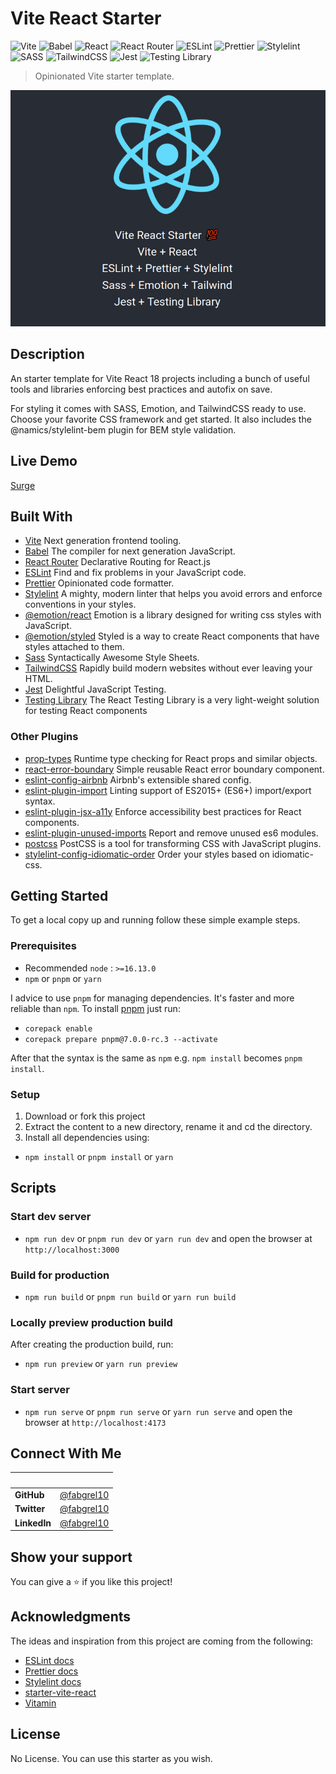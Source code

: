# Vite React Starter

![Vite](https://img.shields.io/badge/-Vite-646CFF?logo=vite&logoColor=white&style=for-the-badge)
![Babel](https://img.shields.io/badge/Babel-F9DC3e?style=for-the-badge&logo=babel&logoColor=black)
![React](https://img.shields.io/badge/-React-61DAFB?logo=react&logoColor=white&style=for-the-badge)
![React Router](https://img.shields.io/badge/React_Router-CA4245?style=for-the-badge&logo=react-router&logoColor=white)
![ESLint](https://img.shields.io/badge/ESLint-4B3263?style=for-the-badge&logo=eslint&logoColor=white)
![Prettier](https://img.shields.io/badge/-Prettier-F7B93E?logo=prettier&logoColor=white&style=for-the-badge)
![Stylelint](https://img.shields.io/badge/-Stylelint-263238?logo=stylelint&logoColor=white&style=for-the-badge)
![SASS](https://img.shields.io/badge/SASS-hotpink.svg?style=for-the-badge&logo=SASS&logoColor=white)
![TailwindCSS](https://img.shields.io/badge/tailwindcss-%2338B2AC.svg?style=for-the-badge&logo=tailwind-css&logoColor=white)
![Jest](https://img.shields.io/badge/-Jest-C21325?logo=jest&logoColor=white&style=for-the-badge)
![Testing Library](https://img.shields.io/badge/-Testing%20Library-E33332?logo=testing%20library&logoColor=white&style=for-the-badge)

> Opinionated Vite starter template.

![screenshot](./src/assets/images/app_screenshot.gif)

## Description

An starter template for Vite React 18 projects including a bunch of useful tools and libraries enforcing best practices and autofix on save.

For styling it comes with SASS, Emotion, and TailwindCSS ready to use. Choose your favorite CSS framework and get started. It also includes the @namics/stylelint-bem plugin for BEM style validation.

## Live Demo

[Surge](http://vite-react-starter.surge.sh/)

## Built With

- [Vite](https://vitejs.dev/) Next generation frontend tooling.
- [Babel](https://babeljs.io/) The compiler for next generation JavaScript.
- [React Router](https://reactrouter.com/) Declarative Routing for React.js
- [ESLint](https://eslint.org/) Find and fix problems in your JavaScript code.
- [Prettier](https://prettier.io/) Opinionated code formatter.
- [Stylelint](https://stylelint.io/) A mighty, modern linter that helps you avoid errors and enforce conventions in your styles.
- [@emotion/react](https://eslint.org/) Emotion is a library designed for writing css styles with JavaScript.
- [@emotion/styled](https://eslint.org/) Styled is a way to create React components that have styles attached to them.
- [Sass](https://sass-lang.com/) Syntactically Awesome Style Sheets.
- [TailwindCSS](https://tailwindcss.com/) Rapidly build modern websites without ever leaving your HTML.
- [Jest](https://jestjs.io/) Delightful JavaScript Testing.
- [Testing Library](https://testing-library.com/) The React Testing Library is a very light-weight solution for testing React components

### Other Plugins

- [prop-types](https://www.npmjs.com/package/prop-types) Runtime type checking for React props and similar objects.
- [react-error-boundary](https://www.npmjs.com/package/react-error-boundary) Simple reusable React error boundary component.
- [eslint-config-airbnb](https://www.npmjs.com/package/eslint-config-airbnb) Airbnb's extensible shared config.
- [eslint-plugin-import](https://www.npmjs.com/package/eslint-plugin-import) Linting support of ES2015+ (ES6+) import/export syntax.
- [eslint-plugin-jsx-a11y](https://www.npmjs.com/package/eslint-plugin-jsx-a11y) Enforce accessibility best practices for React components.
- [eslint-plugin-unused-imports](https://www.npmjs.com/package/eslint-plugin-unused-imports) Report and remove unused es6 modules.
- [postcss](https://www.npmjs.com/package/postcss) PostCSS is a tool for transforming CSS with JavaScript plugins.
- [stylelint-config-idiomatic-order](https://www.npmjs.com/package/stylelint-config-idiomatic-order) Order your styles based on idiomatic-css.

## Getting Started

To get a local copy up and running follow these simple example steps.

### Prerequisites

- Recommended `node` : `>=16.13.0`
- `npm` or `pnpm` or `yarn`

I advice to use `pnpm` for managing dependencies. It's faster and more reliable than `npm`. To install [pnpm](https://pnpm.io/) just run:

- `corepack enable`
- `corepack prepare pnpm@7.0.0-rc.3 --activate`

After that the syntax is the same as `npm` e.g. `npm install` becomes `pnpm install`.

### Setup

1. Download or fork this project
2. Extract the content to a new directory, rename it and cd the directory.
3. Install all dependencies using:

- `npm install` or `pnpm install` or `yarn`

## Scripts

### Start dev server

- `npm run dev` or `pnpm run dev` or `yarn run dev` and open the browser at `http://localhost:3000`

### Build for production

- `npm run build` or `pnpm run build` or `yarn run build`

### Locally preview production build

After creating the production build, run:

- `npm run preview` or `yarn run preview`

### Start server

- `npm run serve` or `pnpm run serve` or `yarn run serve` and open the browser at `http://localhost:4173`

## Connect With Me

<!-- 👤 **Fabricio** -->

| &nbsp;       | &nbsp;                                               |
| ------------ | ---------------------------------------------------- |
| **GitHub**   | [@fabgrel10](https://github.com/fabgrel10)           |
| **Twitter**  | [@fabgrel10](https://twitter.com/fabgrel10)          |
| **LinkedIn** | [@fabgrel10](https://www.linkedin.com/in/fabgrel10/) |

## Show your support

You can give a ⭐️ if you like this project!

## Acknowledgments

The ideas and inspiration from this project are coming from the following:

- [ESLint docs](https://eslint.org/docs/user-guide/configuring/)
- [Prettier docs](https://prettier.io/docs/en/index.html)
- [Stylelint docs](https://stylelint.io/user-guide/configure/)
- [starter-vite-react](https://github.com/warugaki-web-developer/starter-vite-react)
- [Vitamin](https://github.com/wtchnm/Vitamin)

## License

No License. You can use this starter as you wish.

